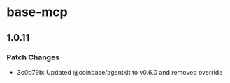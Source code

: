 # base-mcp

## 1.0.11

### Patch Changes

- 3c0b79b: Updated @coinbase/agentkit to v0.6.0 and removed override

